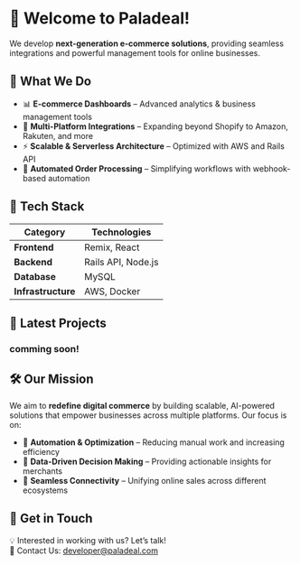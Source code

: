 # 🚀 Welcome to Paladeal!

We develop **next-generation e-commerce solutions**, providing seamless integrations and powerful management tools for online businesses.

## 🌟 What We Do
- 📊 **E-commerce Dashboards** – Advanced analytics & business management tools
- 🔗 **Multi-Platform Integrations** – Expanding beyond Shopify to Amazon, Rakuten, and more
- ⚡ **Scalable & Serverless Architecture** – Optimized with AWS and Rails API
- 🤝 **Automated Order Processing** – Simplifying workflows with webhook-based automation

## 🔧 Tech Stack
| **Category**    | **Technologies** |
|---------------|----------------|
| **Frontend**  | Remix, React |
| **Backend**   | Rails API, Node.js |
| **Database**  | MySQL |
| **Infrastructure** | AWS, Docker|

## 🚀 Latest Projects
### comming soon!

## 🛠 Our Mission
We aim to **redefine digital commerce** by building scalable, AI-powered solutions that empower businesses across multiple platforms. Our focus is on:
- 🚀 **Automation & Optimization** – Reducing manual work and increasing efficiency
- 🎯 **Data-Driven Decision Making** – Providing actionable insights for merchants
- 🤝 **Seamless Connectivity** – Unifying online sales across different ecosystems

## 📢 Get in Touch
💡 Interested in working with us? Let’s talk!  
📧 Contact Us: developer@paladeal.com

